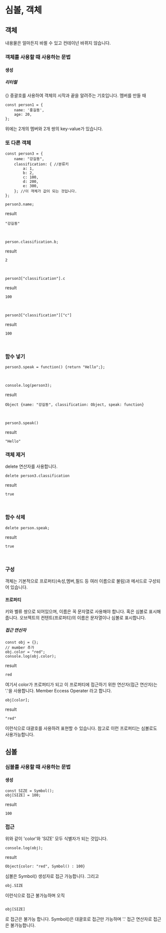 # 심볼, 객체
## 객체
내용물은 얼마든지 바뀔 수 있고 컨테이넌 바뀌지 않습니다.
### 객체를 사용할 때 사용하는 문법

#### 생성
##### 리터럴
{} 중괄호를 사용하여 객체의 시작과 끝을 알려주는 기호입니다.
멤버를 만들 때
```
const person1 = {
    name: '홍길동',
    age: 20,
};
```
위에는 2개의 멤버와 2개 쌍의 key-value가 있습니다.

### 또 다른 객체
```
const person3 = {
    name: "강길동",
    classification: { //분류키
        a: 1,
        b: 2,
        c: 100,
        d: 200,
        e: 300,
    }; //이 객체가 값이 되는 것입니다.
};
```

```
person3.name;
```

result

```
"강길동"
```

<br/>

```
person.classification.b;
```

result

```
2
```

<br/>

```
person3["classification"].c
```

result

```
100
```

<br/>

```
person3["classification"]["c"]
```

result

```
100
```

<br/>

### 함수 넣기

```
person3.speak = function() {return "Hello";};
```

<br/>

```
console.log(person3);
```

result

```
Object {name: "강길동", classification: Object, speak: function}
```

<br/>

```
person3.speak()
```

result

```
"Hello"
```

### 객체 제거
delete 연산자를 사용합니다.

```
delete person3.classification
```

result

```
true
```

<br/>

### 함수 삭제

```
delete person.speak;
```

result

```
true
```
<br/>

### 구성
객체는 기본적으로 프로퍼티(속성,멤버,필드 등 여러 이름으로 불림)과 메서드로 구성되어 있습니다.
#### 프로퍼티
키와 벨류 쌍으로 되어있으며, 이름은 꼭 문자열로 사용해야 합니다. 혹은 심볼로 표시해줍니다.
오브젝트의 컨텐트(프로퍼티)의 이름은 문자열이나 심볼로 표시합니다. 

##### 접근 연산자

```
const obj = {};
// mumber 추가
obj.color = "red";
console.log(obj.color);
```

result

```
red
```
여기서 color가 프로퍼티가 되고 이 프로퍼티에 접근하기 위한 연산자(접근 연산자)는 '.'을 사용합니다.
Member Eccess Operater 라고 합니다.

```
obj[color];
```

result

```
"red"
```

이런식으로 대괄호를 사용하려 표현할 수 있습니다.
참고로 이런 프로퍼티는 심볼로도 사용가능합니다.

## 심볼
### 심볼를 사용할 때 사용하는 문법
#### 생성

```
const SIZE = Symbol();
obj[SIZE] = 100;
```

result

```
100
```

### 접근

위와 같이 'color'와 'SIZE' 모두 식별자가 되는 것입니다.

```
console.log(obj);
```

result

```
Object{color: "red", Symbol() : 100}
```

심볼은 Symbol() 생성자로 접근 가능합니다.
그리고

```
obj.SIZE
```

이런식으로 접근 불가능하며 오직
```

obj[SIZE]
```

로 접근은 불가능 합니다.
Symbol()은 대괄호로 접근만 가능하며 '.' 접근 연산자로 접근은 불가능합니다.

